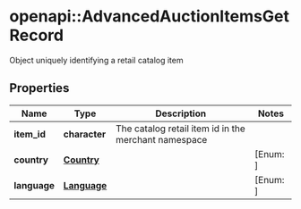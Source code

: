 # openapi::AdvancedAuctionItemsGetRecord

Object uniquely identifying a retail catalog item

## Properties
Name | Type | Description | Notes
------------ | ------------- | ------------- | -------------
**item_id** | **character** | The catalog retail item id in the merchant namespace | 
**country** | [**Country**](Country.md) |  | [Enum: ] 
**language** | [**Language**](Language.md) |  | [Enum: ] 


